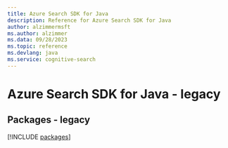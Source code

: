 ```yaml
---
title: Azure Search SDK for Java
description: Reference for Azure Search SDK for Java
author: alzimmermsft
ms.author: alzimmer
ms.data: 09/28/2023
ms.topic: reference
ms.devlang: java
ms.service: cognitive-search
---
```

# Azure Search SDK for Java - legacy
## Packages - legacy
[!INCLUDE [packages](search-index.md)]